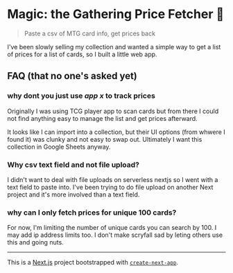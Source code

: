 # Magic: the Gathering Price Fetcher 🦉

> Paste a csv of MTG card info, get prices back

I've been slowly selling my collection and wanted a simple way to get a list of prices for a list of cards, so I built a little web app.

## FAQ (that no one's asked yet)

### why dont you just use _app x_ to track prices

Originally I was using TCG player app to scan cards but from there I could not find anything easy to manage the list and get prices afterward.

It looks like I can import into a collection, but their UI options (from whwere I found it) was clunky and not easy to swap out. Ultimately I want this collection in Google Sheets anyway.

### Why csv text field and not file upload?

I didn't want to deal with file uploads on serverless nextjs so I went with a text field to paste into. I've been trying to do file upload on another Next project and it's more involved than a text field.

### why can I only fetch prices for unique 100 cards?

For now, I'm limiting the number of unique cards you can search by 100. I may add ip address limits too. I don't make scryfall sad by leting others use this and going nuts.

---

This is a [Next.js](https://nextjs.org/) project bootstrapped with [`create-next-app`](https://github.com/vercel/next.js/tree/canary/packages/create-next-app).
